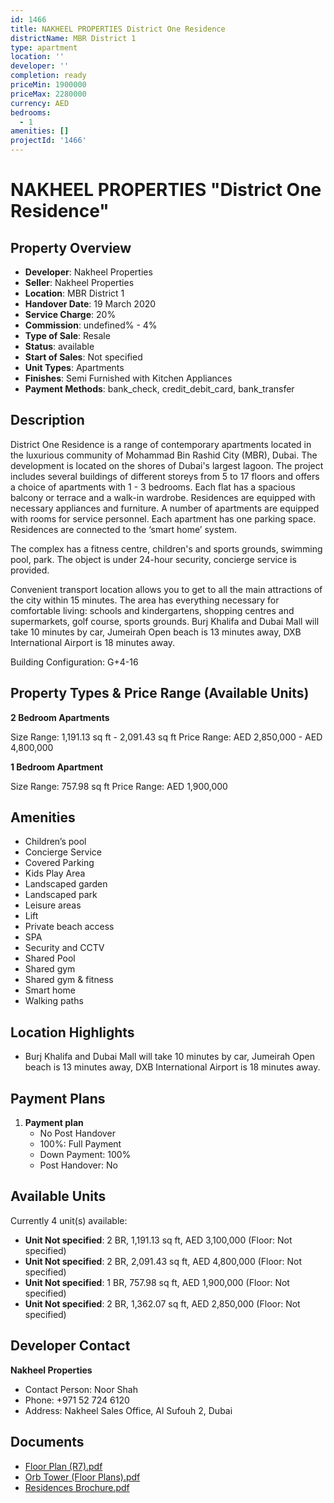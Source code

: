 ```yaml
---
id: 1466
title: NAKHEEL PROPERTIES District One Residence
districtName: MBR District 1
type: apartment
location: ''
developer: ''
completion: ready
priceMin: 1900000
priceMax: 2280000
currency: AED
bedrooms:
  - 1
amenities: []
projectId: '1466'
---
```


# NAKHEEL PROPERTIES "District One Residence"

## Property Overview
- **Developer**: Nakheel Properties
- **Seller**: Nakheel Properties
- **Location**: MBR District 1
- **Handover Date**: 19 March 2020
- **Service Charge**: 20%
- **Commission**: undefined% - 4%
- **Type of Sale**: Resale
- **Status**: available
- **Start of Sales**: Not specified
- **Unit Types**: Apartments
- **Finishes**: Semi Furnished with Kitchen Appliances
- **Payment Methods**: bank_check, credit_debit_card, bank_transfer

## Description
District One Residence is a range of contemporary apartments located in the luxurious community of Mohammad Bin Rashid City (MBR), Dubai. The development is located on the shores of Dubai's largest lagoon. The project includes several buildings of different storeys from 5 to 17 floors and offers a choice of apartments with 1 - 3 bedrooms. Each flat has a spacious balcony or terrace and a walk-in wardrobe. Residences are equipped with necessary appliances and furniture. A number of apartments are equipped with rooms for service personnel. Each apartment has one parking space. Residences are connected to the ‘smart home’ system.

The complex has a fitness centre, children's and sports grounds, swimming pool, park. The object is under 24-hour security, concierge service is provided.

Convenient transport location allows you to get to all the main attractions of the city within 15 minutes. The area has everything necessary for comfortable living: schools and kindergartens, shopping centres and supermarkets, golf course, sports grounds. Burj Khalifa and Dubai Mall will take 10 minutes by car, Jumeirah Open beach is 13 minutes away, DXB International Airport is 18 minutes away.

Building Configuration: G+4-16

## Property Types & Price Range (Available Units)
**2 Bedroom Apartments**

Size Range: 1,191.13 sq ft - 2,091.43 sq ft
Price Range: AED 2,850,000 - AED 4,800,000

**1 Bedroom Apartment**

Size Range: 757.98 sq ft
Price Range: AED 1,900,000

## Amenities
- Children’s pool
- Concierge Service
- Covered Parking
- Kids Play Area
- Landscaped garden
- Landscaped park
- Leisure areas
- Lift
- Private beach access
- SPA
- Security and CCTV
- Shared Pool
- Shared gym
- Shared gym & fitness
- Smart home
- Walking paths

## Location Highlights
- Burj Khalifa and Dubai Mall will take 10 minutes by car, Jumeirah Open beach is 13 minutes away, DXB International Airport is 18 minutes away.

## Payment Plans
1. **Payment plan**
   - No Post Handover
   - 100%: Full Payment
   - Down Payment: 100%
   - Post Handover: No

## Available Units
Currently 4 unit(s) available:
- **Unit Not specified**: 2 BR, 1,191.13 sq ft, AED 3,100,000 (Floor: Not specified)
- **Unit Not specified**: 2 BR, 2,091.43 sq ft, AED 4,800,000 (Floor: Not specified)
- **Unit Not specified**: 1 BR, 757.98 sq ft, AED 1,900,000 (Floor: Not specified)
- **Unit Not specified**: 2 BR, 1,362.07 sq ft, AED 2,850,000 (Floor: Not specified)

## Developer Contact
**Nakheel Properties**
- Contact Person: Noor Shah
- Phone: +971 52 724 6120
- Address: Nakheel Sales Office, Al Sufouh 2, Dubai

## Documents
- [Floor Plan (R7).pdf](https://cdn.geniemap.net/2024/03/19/6GN9rMLgxaKRyO0y4624Eyox2NFap5YzYuUC4wvJ.pdf)
- [Orb Tower (Floor Plans).pdf](https://cdn.geniemap.net/2024/03/19/BcJI3Jxif5EWdyKUPD5s0vQ5BkEEUAht4b7cTpEc.pdf)
- [Residences Brochure.pdf](https://cdn.geniemap.net/2024/03/19/GUntZA3rqWfP4f1nVxR9McG0HAFOkmHaHSSeFE7r.pdf)
